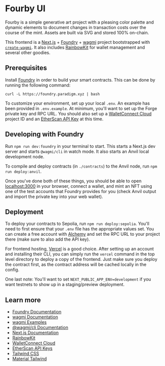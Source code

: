 # Fourby UI

Fourby is a simple generative art project with a pleasing color palette and dynamic elements to document changes in transaction costs over the course of the mint. Assets are built via SVG and stored 100% on-chain.

This frontend is a [Next.js](https://nextjs.org) + [Foundry](https://book.getfoundry.sh/) + [wagmi](https://wagmi.sh) project bootstrapped with [`create-wagmi`](https://github.com/wagmi-dev/wagmi/tree/main/packages/create-wagmi). It also includes [RainbowKit](https://www.rainbowkit.com/) for wallet management and several other goodies.

## Prerequisites

Install [Foundry](https://book.getfoundry.sh/getting-started/installation) in order to build your smart contracts. This can be done by running the following command:

```
curl -L https://foundry.paradigm.xyz | bash
```

To customize your environment, set up your local `.env`. An example has been provided in `.env.example`. At minimum, you'll want to set up the Forge private key and RPC URL. You should also set up a [WalletConnect Cloud](https://cloud.walletconnect.com/) project ID and an [EtherScan API Key](https://info.etherscan.com/api-keys/) at this time.

## Developing with Foundry

Run `npm run dev:foundry` in your terminal to start. This starts a Next.js dev server and starts `@wagmi/cli` in watch mode. It also starts an Anvil local development node.

To compile and deploy contracts (in `./contracts`) to the Anvil node, run `npm run deploy:anvil`.

Once you've done both of these things, you should be able to open [localhost:3000](http://localhost:3000) in your browser, connect a wallet, and mint an NFT using one of the test accounts that Foundry provides for you (check Anvil output and import the private key into your web wallet).

## Deployment

To deploy your contracts to Sepolia, run `npm run deploy:sepolia`. You'll need to first ensure that your `.env` file has the appropriate values set. You can create a free account with [Alchemy](https://www.alchemy.com/) and set the RPC URL to your project there (make sure to also add the API key).

For frontend hosting, [Vercel](https://vercel.com) is a good choice. After setting up an account and installing their CLI, you can simply run the `vercel` command in the top level directory to deploy a copy of the frontend. Just make sure you deploy the contract first, as the contract address will be cached locally in the config.

One last note: You'll want to set `NEXT_PUBLIC_APP_ENV=development` if you want testnets to show up in a staging/preview deployment.

## Learn more

- [Foundry Documentation](https://book.getfoundry.sh/)
- [wagmi Documentation](https://wagmi.sh)
- [wagmi Examples](https://wagmi.sh/examples/connect-wallet)
- [@wagmi/cli Documentation](https://wagmi.sh/cli)
- [Next.js Documentation](https://nextjs.org/docs)
- [RainbowKit](https://www.rainbowkit.com/)
- [WalletConnect Cloud](https://cloud.walletconnect.com/)
- [EtherScan API Keys](https://info.etherscan.com/api-keys/)
- [Tailwind CSS](https://tailwindcss.com/)
- [Material Tailwind](https://www.material-tailwind.com/)
